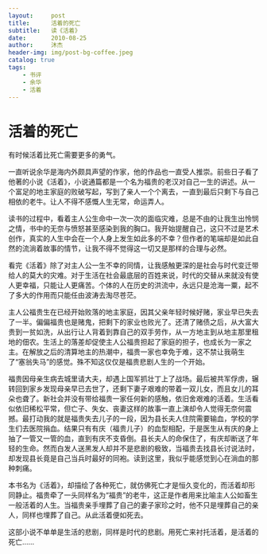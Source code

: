 ```yaml
---
layout:     post
title:      活着的死亡
subtitle:   读《活着》
date:       2010-08-25
author:     沐杰
header-img: img/post-bg-coffee.jpeg
catalog: true
tags:
    - 书评
    - 余华
    - 活着
---
```

# 活着的死亡
有时候活着比死亡需要更多的勇气。



一直听说余华是海内外颇具声望的作家，他的作品也一直受人推崇。前些日子看了他著的小说《活着》，小说通篇都是一个名为福贵的老汉对自己一生的讲述。从一个富足的地主家庭的败破写起，写到了亲人一个个离去，一直到最后只剩下与自己相依的老牛。让人不得不感慨人生无常，命运弄人。



读书的过程中，看着主人公生命中一次一次的面临灾难，总是不由的让我生出怜悯之情，书中的无奈与愤怒甚至感染到我的胸口。我开始提醒自己，这只不过是艺术创作，真实的人生中会在一个人身上发生如此多的不幸？但作者的笔端却是如此自然的流淌着故事的情节，让我不得不觉得这一切又是那样的合理与必然。



看完《活着》除了对主人公一生不幸的同情，让我感触更深的是社会与时代变迁带给人的莫大的灾难。对于生活在社会最底层的百姓来说，时代的交替从来就没有使人更幸福，只能让人更痛苦。个体的人在历史的洪流中，永远只是沧海一粟，起不了多大的作用而只能任由波涛去淘尽苍茫。



主人公福贵生在已经开始败落的地主家庭，因其父亲年轻时候好赌，家业早已失去了一半。偏偏福贵也是赌鬼，把剩下的家业也败光了。还清了赌债之后，从大富大贵到一贫如洗，从出行让人背着到靠自己的双手劳作，从一方地主到从地主那里租地的佃农。生活上的落差却促使主人公福贵担起了家庭的担子，也成长为一家之主。在解放之后的清算地主的热潮中，福贵一家也幸免于难，这不禁让我萌生了“塞翁失马”的感觉。殊不知这仅仅是福贵悲剧人生的一个开始。



福贵因母亲生病去城里请大夫，却遇上国军抓壮丁上了战场。最后被共军俘虏，辗转回到家乡发现母亲早已去世了，还剩下妻子艰难的带着一双儿女，而且女儿的耳朵也聋了。新社会并没有带给福贵一家任何新的感触，依旧舍艰难的活着。生活看似依旧稀松平常，但亡子、失女、丧妻这样的故事一直上演却令人觉得无奈何震撼。最打动我的就是福贵失去儿子的一段，因为县长夫人住院需要输血，学校的学生们去医院捐血。结果只有有庆（福贵儿子）的血型相配，于是医生从有庆的身上抽了一管又一管的血，直到有庆不支昏倒。县长夫人的命保住了，有庆却断送了年轻的生命。然而白发人送黑发人却并不是悲剧的极致，当福贵去找县长讨说法时，却发现县长竟是自己当兵时最好的同袍。读到这里，我似乎能感觉到心在淌血的那种刺痛。



本书名为《活着》，却描绘了各种死亡，就仿佛死亡才是恒久变化的，而活着却形同静止。福贵牵了一头同样名为“福贵”的老牛，这正是作者用来比喻主人公如畜生一般活着的人生。当福贵亲手埋葬了自己的妻子家珍之时，他不只是埋葬自己的亲人，同样也埋葬了自己。从此活着便如死去。



这部小说不单单是生活的悲剧，同样是时代的悲剧。用死亡来衬托活着，是活着的死亡……
